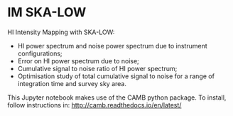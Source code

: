 # IM SKA-LOW

HI Intensity Mapping with SKA-LOW:
- HI power spectrum and noise power spectrum due to instrument configurations;
- Error on HI power spectrum due to noise;
- Cumulative signal to noise ratio of HI power spectrum;
- Optimisation study of total cumulative signal to noise for a range of integration time and survey sky area.

This Jupyter notebook makes use of the CAMB python package. To install, follow instructions in: http://camb.readthedocs.io/en/latest/
